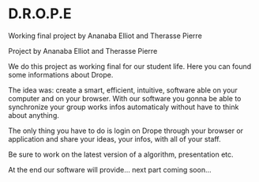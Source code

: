 D.R.O.P.E
=========


Working final project by Ananaba Elliot and Therasse Pierre

Project by Ananaba Elliot and Therasse Pierre


We do this project as working final for our student life.
Here you can found some informations about Drope.

The idea was: create a smart, efficient, intuitive, software able on your
computer and on your browser. With our software you gonna be able to synchronize
your group works infos automaticaly without have to think about anything.

The only thing you have to do is login on Drope through your browser or application
and share your ideas, your infos, with all of your staff.

Be sure to work on the latest version of a algorithm, presentation etc.

At the end our software will provide... next part coming soon...

